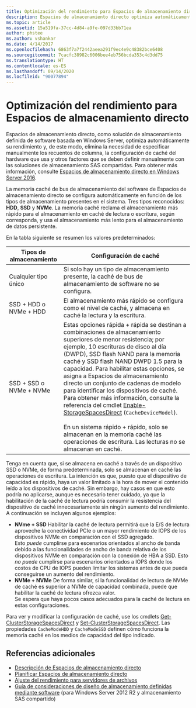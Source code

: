 ```yaml
---
title: Optimización del rendimiento para Espacios de almacenamiento directo
description: Espacios de almacenamiento directo optimiza automáticamente su rendimiento en función de la configuración de caché del hardware que usa, como se describe en este tema.
ms.topic: article
ms.assetid: 15a519fa-37cc-4d84-a9fe-097d33bb71ea
author: phstee
ms.author: vshankar
ms.date: 4/14/2017
ms.openlocfilehash: 6863f7a7f2442aeea291f9ec4e9c48382bce6408
ms.sourcegitcommit: 7cacfc38982c6006bee4eb756bcda353c4d3dd75
ms.translationtype: HT
ms.contentlocale: es-ES
ms.lasthandoff: 09/14/2020
ms.locfileid: "90077894"
---
```

# <a name="performance-tuning-for-storage-spaces-direct"></a>Optimización del rendimiento para Espacios de almacenamiento directo

Espacios de almacenamiento directo, como solución de almacenamiento definida de software basada en Windows Server, optimiza automáticamente su rendimiento y, de este modo, elimina la necesidad de especificar manualmente los recuentos de columna, la configuración de caché del hardware que usa y otros factores que se deben definir manualmente con las soluciones de almacenamiento SAS compartidas. Para obtener más información, consulte [Espacios de almacenamiento directo en Windows Server 2016](../../../../storage/storage-spaces/storage-spaces-direct-overview.md).

La memoria caché de bus de almacenamiento del software de Espacios de almacenamiento directo se configura automáticamente en función de los tipos de almacenamiento presentes en el sistema. Tres tipos reconocidos: **HDD**, **SSD** y **NVMe**. La memoria caché reclama el almacenamiento más rápido para el almacenamiento en caché de lectura o escritura, según corresponda, y usa el almacenamiento más lento para el almacenamiento de datos persistente.

En la tabla siguiente se resumen los valores predeterminados:

| Tipos de almacenamiento | Configuración de caché |
| --- | --- |
| Cualquier tipo único | Si solo hay un tipo de almacenamiento presente, la caché de bus de almacenamiento de software no se configura. |
| SSD + HDD o NVMe + HDD | El almacenamiento más rápido se configura como el nivel de caché, y almacena en caché la lectura y la escritura. |
| SSD + SSD o NVMe + NVMe | Estas opciones rápida + rápida se destinan a combinaciones de almacenamiento superiores de menor resistencia; por ejemplo, 10 escrituras de disco al día (DWPD), SSD flash NAND para la memoria caché y SSD flash NAND DWPD 1.5 para la capacidad. Para habilitar estas opciones, se asigna a Espacios de almacenamiento directo un conjunto de cadenas de modelo para identificar los dispositivos de caché. Para obtener más información, consulte la referencia del cmdlet [Enable-StorageSpacesDirect](https://technet.microsoft.com/library/mt589697.aspx) (`CacheDeviceModel`). <br><br>En un sistema rápido + rápido, solo se almacenan en la memoria caché las operaciones de escritura. Las lecturas no se almacenan en caché. |

Tenga en cuenta que, si se almacena en caché a través de un dispositivo SSD o NVMe, de forma predeterminada, solo se almacenan en caché las operaciones de escritura. La intención es que, puesto que el dispositivo de capacidad es rápido, haya un valor limitado a la hora de mover el contenido leído a los dispositivos de caché. Sin embargo, hay casos en que esto podría no aplicarse, aunque es necesario tener cuidado, ya que la habilitación de la caché de lectura podría consumir la resistencia del dispositivo de caché innecesariamente sin ningún aumento del rendimiento. A continuación se incluyen algunos ejemplos:

* **NVme + SSD** Habilitar la caché de lectura permitirá que la E/S de lectura aproveche la conectividad PCIe o un mayor rendimiento de IOPS de los dispositivos NVMe en comparación con el SSD agregado. <br>Esto _puede_ cumplirse para escenarios orientados al ancho de banda debido a las funcionalidades de ancho de banda relativa de los dispositivos NVMe en comparación con la conexión de HBA a SSD. Esto _no puede_ cumplirse para escenarios orientados a IOPS donde los costos de CPU de IOPS pueden limitar los sistemas antes de que pueda conseguirse un aumento del rendimiento.
* **NVMe + NVMe** De forma similar, si la funcionalidad de lectura de NVMe de caché es superior a NVMe de capacidad combinada, puede que habilitar la caché de lectura ofrezca valor. <br>Se espera que haya pocos casos adecuados para la caché de lectura en estas configuraciones.

Para ver y modificar la configuración de caché, use los cmdlets [Get-ClusterStorageSpacesDirect](https://technet.microsoft.com/library/mt634616.aspx) y [Set-ClusterStorageSpacesDirect](https://technet.microsoft.com/library/mt763265.aspx). Las propiedades `CacheModeHDD` y `CacheModeSSD` definen cómo funciona la memoria caché en los medios de capacidad del tipo indicado.

## <a name="additional-references"></a>Referencias adicionales

- [Descripción de Espacios de almacenamiento directo](../../../../storage/storage-spaces/understand-the-cache.md)
- [Planificar Espacios de almacenamiento directo](../../../../storage/storage-spaces/storage-spaces-direct-hardware-requirements.md)
- [Ajuste del rendimiento para servidores de archivos](../../role/file-server/index.md)
- [Guía de consideraciones de diseño de almacenamiento definidas mediante software](/previous-versions/windows/it-pro/windows-server-2012-R2-and-2012/mt243829(v=ws.11)) (para Windows Server 2012 R2 y almacenamiento SAS compartido)